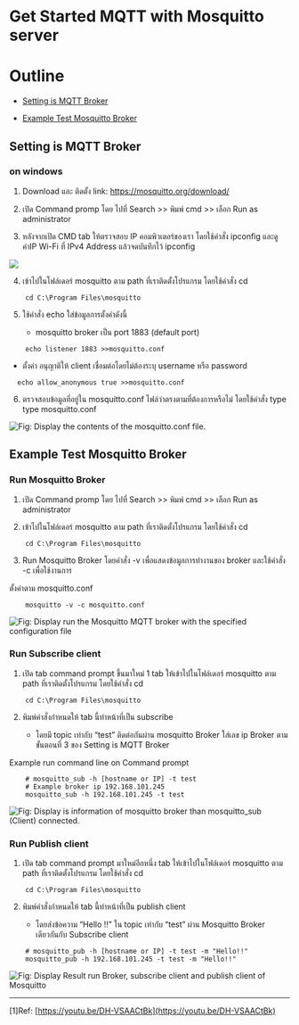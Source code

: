 # Get Started MQTT with Mosquitto server 

# **Outline**

- [Setting is MQTT Broker](https://github.com/Advance-Innovation-Centre-AIC/EE_Curriculum/blob/main/term2_65_EMB62_IoT/LAB01/Get_Started_MQTT_with_Mosquitto_server.md#setting-is-mqtt-broker)

- [Example Test Mosquitto Broker](https://github.com/Advance-Innovation-Centre-AIC/EE_Curriculum/blob/main/term2_65_EMB62_IoT/LAB01/Get_Started_MQTT_with_Mosquitto_server.md#Example-Test-Mosquitto-Broker)



## **Setting is MQTT Broker** 


### **on windows**

1. Download และ ติดตั้ง  link: https://mosquitto.org/download/

2.  เปิด Command promp โดย ไปที่ Search >> พิมพ์ cmd >> เลือก Run as administrator

3.  หลังจากเปิด CMD tab ให้ตรวจสอบ IP คอมพิวเตอร์ของเรา โดยใช้คำสั่ง ipconfig และดูค่าIP Wi-Fi ที่ IPv4 Address แล้วจดบันทึกไว้
    ipconfig


![](https://paper-attachments.dropboxusercontent.com/s_7788A459FC6A88558CA5CA14FB949EF0AF66791C1E6DA46173C45740A9B53F44_1674188850961_Screenshot+2023-01-20+112628.png)



4. เข้าไปในโฟล์เดอร์ mosquitto ตาม path ที่เราติดตั้งโปรแกรม โดยใช้คำสั่ง cd 
  
```  
    cd C:\Program Files\mosquitto
```

5. ใช้คำสั่ง echo ใส่ข้อมูลการตั้งค่าดังนี้

    - mosquitto broker เป็น port 1883 (default port)
    
```
    echo listener 1883 >>mosquitto.conf
```  

   - ตั้งค่า อนุญาติให้ client เชื่อมต่อโดยไม่ต้องระบุ username หรือ password
   
```  
  echo allow_anonymous true >>mosquitto.conf
```

6. ตรวจสอบข้อมูลที่อยู่ใน mosquitto.conf ไฟล์ว่าตรงตามที่ต้องการหรือไม่ โดยใช้คำสั่ง type
    type mosquitto.conf


![Fig: Display the contents of the mosquitto.conf file.](https://paper-attachments.dropboxusercontent.com/s_7788A459FC6A88558CA5CA14FB949EF0AF66791C1E6DA46173C45740A9B53F44_1674112199305_Screenshot+2023-01-19+140814.png)



## **Example** **Test Mosquitto Broker**

### **Run Mosquitto Broker**


1. เปิด Command promp โดย ไปที่ Search >> พิมพ์ cmd >> เลือก Run as administrator

2. เข้าไปในโฟล์เดอร์ mosquitto ตาม path ที่เราติดตั้งโปรแกรม โดยใช้คำสั่ง cd

```
    cd C:\Program Files\mosquitto
```


3. Run Mosquitto Broker โดยคำสั่ง -v เพื่อแสดงข้อมูลการทำงานของ broker และใช้คำสั่ง -c เพื่อใช้งานการ

ตั้งค่าตาม mosquitto.conf 


```
    mosquitto -v -c mosquitto.conf
```
 
 
![Fig: Display run the Mosquitto MQTT broker with the specified configuration file](https://paper-attachments.dropboxusercontent.com/s_7788A459FC6A88558CA5CA14FB949EF0AF66791C1E6DA46173C45740A9B53F44_1674112995761_image.png)




### **Run  Subscribe client** 


1. เปิด tab command prompt ขึ้นมาใหม่ 1 tab ให้เข้าไปในโฟล์เดอร์ mosquitto ตาม path ที่เราติดตั้งโปรแกรม โดยใช้คำสั่ง cd 
 
```
    cd C:\Program Files\mosquitto
```

2. พิมพ์คำสั่งกำหนดให้ tab นี้ทำหน้าที่เป็น subscribe 
    
    - โดยมี topic เท่ากับ “test” ติดต่อกันผ่าน mosquitto Broker ใส่เลข ip Broker ตามขั้นตอนที่ 3 ของ Setting is MQTT Broker

Example run command line on Command prompt

```
    # mosquitto_sub -h [hostname or IP] -t test
    # Example broker ip 192.168.101.245
    mosquitto_sub -h 192.168.101.245 -t test
```


![Fig: Display is information of mosquitto broker than  mosquitto_sub (Client) connected.](https://paper-attachments.dropboxusercontent.com/s_7788A459FC6A88558CA5CA14FB949EF0AF66791C1E6DA46173C45740A9B53F44_1674114180482_image.png)


### **Run  Publish client** 

1. เปิด tab command prompt มาใหม่อีกหนึ่ง tab ให้เข้าไปในโฟล์เดอร์ mosquitto ตาม path ที่เราติดตั้งโปรแกรม โดยใช้คำสั่ง cd 


```
    cd C:\Program Files\mosquitto

```

2. พิมพ์คำสั่งกำหนดให้ tab นี้ทำหน้าที่เป็น publish client
 
    - โดยส่งข้อความ “Hello !!” ใน topic เท่ากับ “test” ผ่าน Mosquitto Broker เดียวกันกับ Subscribe client 


```
    # mosquitto_pub -h [hostname or IP] -t test -m "Hello!!"
    mosquitto_pub -h 192.168.101.245 -t test -m "Hello!!"
```


![Fig: Display Result run Broker, subscribe client and publish client of Mosquitto](https://paper-attachments.dropboxusercontent.com/s_7788A459FC6A88558CA5CA14FB949EF0AF66791C1E6DA46173C45740A9B53F44_1674114766410_image.png)




----------

[1]Ref: [https://youtu.be/DH-VSAACtBk](https://youtu.be/DH-VSAACtBk)


